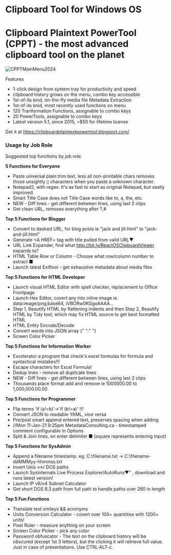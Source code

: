 # Clipboard Tool for Windows OS

<h1>Clipboard Plaintext PowerTool (CPPT) - the most advanced clipboard tool on the planet</h1>

![CPPTMainMenu2024](https://github.com/markpahulje/clipboardplaintextpowertool/assets/19364586/5d8715d0-dbf1-40ac-8554-8e60be069bbb)

Features

* 1-click design from system tray for productivity and speed
* clipboard history grows on the menu, combo key accessible
* 1st-of-its kind, on-the-fly media file Metadata Extraction
* 1st-of-its knid, most recently used functions on menu
* 120 Tranformation Functions, assignable to combo keys
* 20 PowerTools, assignable to combo keys
* Latest version 5.1, since 2015, ~$50 for lifetime license



Get it at <a href="https://clipboardplaintextpowertool.blogspot.com/" target="_blank">https://clipboardplaintextpowertool.blogspot.com/</a>

<h3>Usage by Job Role</h3>

Suggested top functions by job role.

**5 Functions for Everyone**

* Paste universal plain trim text, less all non-printable chars removes those unsightly ▯ characters when you paste a unknown character.
* Notepad2, with regex. It's as fast to start as original Notepad, but vastly improved.
* Smart Title Case does not Title Case words like to, a, the, etc.
* NEW - Diff lines - get different between lines, using last 2 clips
* Get clean URL, removes everything after ?,#

**Top 5 Functions for Blogger**

* Convert to dashed URL, for blog posts ie "jack and jill.html" to "jack-and-jill.html"
* Generate <A HREF= tag with title pulled from valid URL▼
* URL Link Expander, find what http://bit.ly/ReactOSClipboardViewer expands to?
* HTML Table Row or Column - Choose what row/column number to extract ■
* Launch latest Exiftool - get exhaustive metadata about media files

**Top 5 Functions for HTML Developer**

* Launch visual HTML Editor with spell checker, replacement to Office Frontpage
* Launch Hex Editor, covert any into inline image ie. data:image/png;base64, iVBORw0KGgoAAAA...
* Step 1, Beautify HTML by flattening indents and then Step 2, Beautify HTML by Tidy tool, which may fix HTML source to get best formatted HTML
* HTML Entity Encode/Decode
* Convert words into JSON array {" ":" "}
* Screen Color Picker

**Top 5 Functions for Information Worker**

* Excelerator a program that check's excel formulas for formula and syntactical mistakes!!!
* Escape characters for Excel Formula!
* Dedup lines - remove all duplicate lines
* NEW - Diff lines - get different between lines, using last 2 clips
* Thousands place format add and remove ie 1000000.00 to 1,000,000.00.00

**Top 5 Functions for Programmer**

* Flip terms 'if (a!=b)'->'if (b!=a)' !!!
* Convert JSON to readable YAML, vice versa
* Pre/post smart append entered text, preserves spacing when adding
* //Mon 11-Jan-21 9:25pm MetadataConsulting.ca - timestamped comment configurable in Options
* Split & Join lines, on enter delimiter ■ (square represents entering input)

**Top 5 Functions for SysAdmin**

* Append a filename timestamp. eg. C:\filename.txt -> C:\filename-ddMMMyy-hhmmss.txt
* Invert Unix \<->/ DOS paths
* Launch Sysinternals Live Process Explorer/AutoRuns▼" , download and runs latest version!
* Launch IP v6/v4 Subnet Calculator
* Get short DOS 8.3 path from full path to handle paths over 260 in length

**Top 5 Fun Functions**

* Translate text smileys && acronyms
* Units Conversion Calculator - covert over 100+ quantities with 1200+ units!
* Pixel Ruler - measure anything on your screen
* Screen Color Picker - pick any color
* Password obfuscator - The text on the clipboard history will be obscured (except 1st 3 letters), but the clicking it will retrieve full value. Just in case of presentations. Use CTRL-ALT-c.

